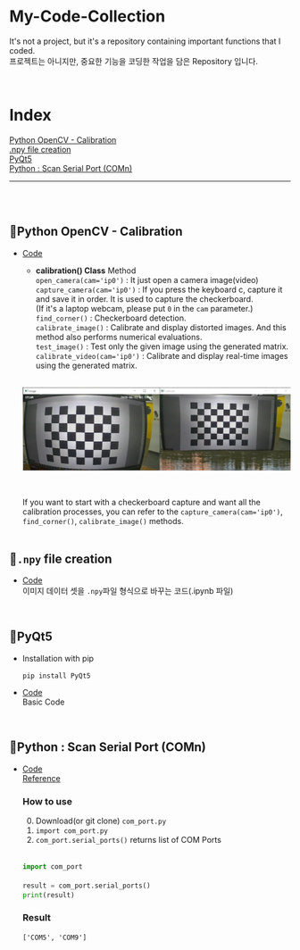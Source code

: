 # My-Code-Collection
It's not a project, but it's a repository containing important functions that I coded.<br>
프로젝트는 아니지만, 중요한 기능을 코딩한 작업을 담은 Repository 입니다.

<br>

# Index
[Python OpenCV - Calibration](https://github.com/Lee-JaeWon/My-Code-Collection#python-opencv---calibration)<br>
[.npy file creation](https://github.com/Lee-JaeWon/My-Code-Collection#npy-file-creation)<br>
[PyQt5](https://github.com/Lee-JaeWon/My-Code-Collection#pyqt5)<br>
[Python : Scan Serial Port (COMn)](https://github.com/Lee-JaeWon/My-Code-Collection#python--scan-serial-port-comn)<br>

---
<br><br>

## 🔎Python OpenCV - Calibration
  - [Code](https://github.com/Lee-JaeWon/My-Code-Collection/blob/main/Code_py/calibration.py)
    - **calibration() Class** Method<br>
    `open_camera(cam='ip0')` : It just open a camera image(video)<br>
    `capture_camera(cam='ip0')` : If you press the keyboard c, capture it and save it in order. It is used to capture the checkerboard.<br>
    (If it's a laptop webcam, please put `0` in the `cam` parameter.)<br>
    `find_corner()` : Checkerboard detection.<br>
    `calibrate_image()` : Calibrate and display distorted images. And this method also performs numerical evaluations.<br>
    `test_image()` : Test only the given image using the generated matrix.<br>
    `calibrate_video(cam='ip0')` : Calibrate and display real-time images using the generated matrix.<br>
    <br>
    <p align="center"><img src="./doc/1.png" width = "700" ></p><br>
    
    If you want to start with a checkerboard capture and want all the calibration processes, you can refer to the `capture_camera(cam='ip0')`, `find_corner()`, `calibrate_image()` methods.<br><br>

## 🔎`.npy` file creation
  - [Code](https://github.com/Lee-JaeWon/My-Code-Collection/blob/main/npy_create.ipynb)<br>
  이미지 데이터 셋을 `.npy`파일 형식으로 바꾸는 코드(.ipynb 파일)<br>
  
  <br>

## 🔎PyQt5
  - Installation with pip
    ```
    pip install PyQt5
    ```
  - [Code](https://github.com/Lee-JaeWon/My-Code-Collection/blob/main/Code_py/PyQt.py)<br>
  Basic Code

<br>

## 🔎Python : Scan Serial Port (COMn)
- [Code](https://github.com/Lee-JaeWon/My-Code-Collection/blob/main/Code_py/com_port.py)<br>
  [Reference](http://daplus.net/python-python%EC%9C%BC%EB%A1%9C-%EC%82%AC%EC%9A%A9-%EA%B0%80%EB%8A%A5%ED%95%9C-com-%ED%8F%AC%ED%8A%B8-%EB%82%98%EC%97%B4/)

  ### How to use
  0. Download(or git clone) `com_port.py`
  1. `import com_port.py`
  2. `com_port.serial_ports()` returns list of COM Ports<br>
  <br>

  ```python
  import com_port

  result = com_port.serial_ports()
  print(result)
  ```

  ### Result
  ```
  ['COM5', 'COM9']
  ```